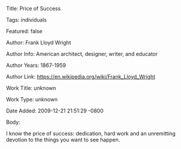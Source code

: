 Title:  Price of Success

Tags:   individuals

Featured: false

Author: Frank Lloyd Wright

Author Info: American architect, designer, writer, and educator

Author Years: 1867-1959

Author Link: https://en.wikipedia.org/wiki/Frank_Lloyd_Wright

Work Title: unknown

Work Type: unknown

Date Added: 2009-12-21 21:51:29 -0800

Body: 

I know the price of success: dedication, hard work and an unremitting devotion to the things you want to see happen.

